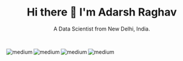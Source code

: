 <h1 align='center'>
  Hi there 👋 I'm Adarsh Raghav
</h1>
<p align='center'>
  A Data Scientist from New Delhi, India.
</p>


<br>


<p align='center'>
  
[<img align="left" alt="medium" src="https://img.shields.io/badge/medium-%2312100E.svg?&style=for-the-badge&logo=medium&logoColor=white" />][blog]

[blog]: https://aadarshraghav.medium.com

[<img align="left" alt="medium" src="https://img.shields.io/badge/LinkedIn-0077B5?style=for-the-badge&logo=linkedin&logoColor=white" />][LinkedIn]

[LinkedIn]: https://www.linkedin.com/in/adarshraghav/

[<img align="left" alt="medium" src="https://img.shields.io/badge/Reddit-FF4500?style=for-the-badge&logo=reddit&logoColor=white" />][Reddit]

[Reddit]: https://www.reddit.com/user/joelmiller27

[<img align="left" alt="medium" src="https://img.shields.io/badge/Stack_Overflow-FE7A16?style=for-the-badge&logo=stack-overflow&logoColor=white" />][StackoverFlow]

[StackoverFlow]: https://stackexchange.com/users/18187782/adarsh-raghav

</p>

<br>
